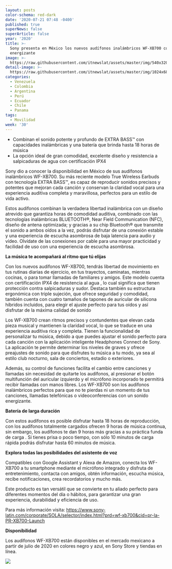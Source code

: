 ```yaml
---
layout: posts
color-schema: red-dark
date: '2020-07-21 07:48 -0400'
published: true
superNews: false
superArticle: false
year: '2020'
title: >-
  Sony presenta en México los nuevos audífonos inalámbricos WF-XB700 con sonido
  energizante 
image: >-
  https://raw.githubusercontent.com/itnewslat/assets/master/img/540x320/Audifonos-Sony-p.jpg
detail-image: >-
  https://raw.githubusercontent.com/itnewslat/assets/master/img/1024x680/Audifonos-Sony-g.jpg
categories:
  - Venezuela
  - Colombia
  - Argentina
  - Perú
  - Ecuador
  - Chile
  - Panama
tags:
  - Movilidad
week: '30'
---
```

- Combinan el sonido potente y profundo de EXTRA BASS™ con capacidades inalámbricas y una batería que brinda hasta 18 horas de música 
- La opción ideal de gran comodidad, excelente diseño y resistencia a salpicaduras de agua con certificación IPX4

Sony dio a conocer la disponibilidad en México de sus audífonos inalámbricos WF-XB700. Su más reciente modelo True Wireless Earbuds con tecnología EXTRA BASS™, es capaz de reproducir sonidos precisos y potentes que mejoran cada canción y conservan la claridad vocal para una experiencia auditiva completa y maravillosa, perfectos para un estilo de vida activo.   

Estos audífonos combinan la verdadera libertad inalámbrica con un diseño atrevido que garantiza horas de comodidad auditiva, combinado con las tecnologías inalámbricas BLUETOOTH®, Near Field Communication (NFC), diseño de antena optimizada; y gracias a su chip Bluetooth® que transmite el sonido a ambos oídos a la vez, podrás disfrutar de una conexión estable y una experiencia de escucha asombrosa de baja latencia para audio y vídeo. Olvídate de las conexiones por cable para una mayor practicidad y facilidad de uso con una experiencia de escucha asombrosa. 

**La música te acompañará al ritmo que tú elijas**

Con los nuevos audífonos WF-XB700, tendrás libertad de movimiento en tus rutinas diarias de ejercicio, en tus trayectos, caminatas, mientras cocinas, o para tomar llamadas de familiares y amigos. Este modelo cuenta con certificación IPX4 de resistencia al agua , lo cual significa que tienen protección contra salpicaduras y sudor. Destaca también su estructura ergonómica con triple sujeción, que ofrece seguridad y comodidad, también cuenta con cuatro tamaños de tapones de auricular de silicona híbridos incluidos, para elegir el ajuste perfecto para tus oídos y así disfrutar de la máxima calidad de sonido

Los WF-XB700 crean ritmos precisos y contundentes que elevan cada pieza musical y mantienen la claridad vocal, lo que se traduce en una experiencia auditiva rica y completa. Tienen la funcionalidad de personalizar tu música, debido a que puedes ajustar el sonido perfecto para cada canción con la aplicación inteligente Headphones Connect de Sony. La aplicación te permite determinar los niveles de graves y ofrece preajustes de sonido para que disfrutes tu música a tu modo, ya sea al estilo club nocturno, sala de conciertos, estadio o exteriores.

Además, su control de funciones facilita el cambio entre canciones y llamadas sin necesidad de quitarte los audífonos, al presionar el botón multifunción del auricular izquierdo y el micrófono incorporado te permitirá recibir llamadas con manos libres. Los WF-XB700 son los audífonos inalámbricos perfectos para que no te pierdas ni un momento de tus canciones, llamadas telefónicas o videoconferencias con un sonido energizante.

**Batería de larga duración**

Con estos audífonos es posible disfrutar hasta 18 horas de reproducción, con los audífonos totalmente cargados ofrecen 9 horas de música continua, sin embargo, los audífonos te dan 9 horas más gracias a su práctica funda de carga . Si tienes prisa o poco tiempo, con sólo 10 minutos de carga rápida podrás disfrutar hasta 60 minutos de música. 

**Explora todas las posibilidades del asistente de voz**

Compatibles con Google Assistant y Alexa de Amazon, conecta los WF-XB700 a tu smartphone mediante el micrófono integrado y disfruta de entretenimiento, contacta con amigos, obtén información, escucha música, recibe notificaciones, crea recordatorios y mucho más.

Este producto es tan versátil que se convierte en tu aliado perfecto para diferentes momentos del día o hábitos, para garantizar una gran experiencia, durabilidad y eficiencia de uso.

Para más información visita: https://www.sony-latin.com/corporate/SOLA/selector/index.html?prd=wf-xb700&cid=pr-la-PR-XB700-Launch

**Disponibilidad**

Los audífonos WF-XB700 están disponibles en el mercado mexicano a partir de julio de 2020 en colores negro y azul, en Sony Store y tiendas en línea.

<img src="https://tracker.metricool.com/c3po.jpg?hash=56f88a41e39ab42c063cc51676587a04"/>